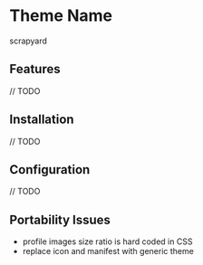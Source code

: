 # Theme Name
scrapyard

## Features
// TODO

## Installation
// TODO

## Configuration
// TODO

## Portability Issues
- profile images size ratio is hard coded in CSS
- replace icon and manifest with generic theme

